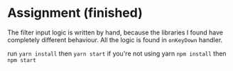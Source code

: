 # Assignment (finished)

The filter input logic is written by hand, because the libraries I found have completely different behaviour.
All the logic is found in `onKeyDown` handler.

run `yarn install` then `yarn start`
if you're not using yarn
`npm install` then `npm start`
